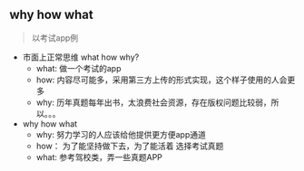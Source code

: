 ## why how what ##
> 以考试app例
+ 市面上正常思维 what how why?
    + what: 做一个考试的app
    + how: 内容尽可能多，采用第三方上传的形式实现，这个样子使用的人会更多
    + why: 历年真题每年出书，太浪费社会资源，存在版权问题比较弱，所以。。。
+ why how what
    + why: 努力学习的人应该给他提供更方便app通道
    + how： 为了能坚持做下去，为了能活着 选择考试真题
    + what: 参考驾校类，弄一些真题APP

